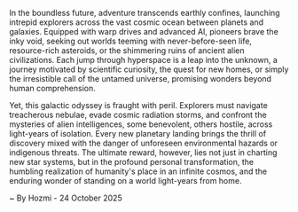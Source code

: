
In the boundless future, adventure transcends earthly confines, launching intrepid explorers across the vast cosmic ocean between planets and galaxies. Equipped with warp drives and advanced AI, pioneers brave the inky void, seeking out worlds teeming with never-before-seen life, resource-rich asteroids, or the shimmering ruins of ancient alien civilizations. Each jump through hyperspace is a leap into the unknown, a journey motivated by scientific curiosity, the quest for new homes, or simply the irresistible call of the untamed universe, promising wonders beyond human comprehension.

Yet, this galactic odyssey is fraught with peril. Explorers must navigate treacherous nebulae, evade cosmic radiation storms, and confront the mysteries of alien intelligences, some benevolent, others hostile, across light-years of isolation. Every new planetary landing brings the thrill of discovery mixed with the danger of unforeseen environmental hazards or indigenous threats. The ultimate reward, however, lies not just in charting new star systems, but in the profound personal transformation, the humbling realization of humanity's place in an infinite cosmos, and the enduring wonder of standing on a world light-years from home.

~ By Hozmi - 24 October 2025
